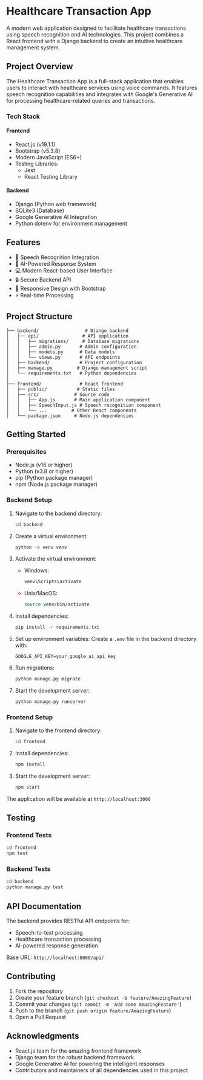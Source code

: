 # Healthcare Transaction App

A modern web application designed to facilitate healthcare transactions using speech recognition and AI technologies. This project combines a React frontend with a Django backend to create an intuitive healthcare management system.

## Project Overview

The Healthcare Transaction App is a full-stack application that enables users to interact with healthcare services using voice commands. It features speech recognition capabilities and integrates with Google's Generative AI for processing healthcare-related queries and transactions.

### Tech Stack

#### Frontend
- React.js (v19.1.1)
- Bootstrap (v5.3.8)
- Modern JavaScript (ES6+)
- Testing Libraries:
  - Jest
  - React Testing Library

#### Backend
- Django (Python web framework)
- SQLite3 (Database)
- Google Generative AI Integration
- Python dotenv for environment management

## Features

- 🎤 Speech Recognition Integration
- 🤖 AI-Powered Response System
- 💻 Modern React-based User Interface
- 🔒 Secure Backend API
- 📱 Responsive Design with Bootstrap
- ⚡ Real-time Processing

## Project Structure

```
├── backend/                 # Django backend
│   ├── api/                # API application
│   │   ├── migrations/     # Database migrations
│   │   ├── admin.py       # Admin configuration
│   │   ├── models.py      # Data models
│   │   └── views.py       # API endpoints
│   ├── backend/           # Project configuration
│   ├── manage.py         # Django management script
│   └── requirements.txt   # Python dependencies
│
├── frontend/              # React frontend
│   ├── public/           # Static files
│   ├── src/             # Source code
│   │   ├── App.js       # Main application component
│   │   ├── SpeechInput.js # Speech recognition component
│   │   └── ...         # Other React components
│   └── package.json     # Node.js dependencies
```

## Getting Started

### Prerequisites

- Node.js (v16 or higher)
- Python (v3.8 or higher)
- pip (Python package manager)
- npm (Node.js package manager)

### Backend Setup

1. Navigate to the backend directory:
   ```bash
   cd backend
   ```

2. Create a virtual environment:
   ```bash
   python -m venv venv
   ```

3. Activate the virtual environment:
   - Windows:
     ```bash
     venv\Scripts\activate
     ```
   - Unix/MacOS:
     ```bash
     source venv/bin/activate
     ```

4. Install dependencies:
   ```bash
   pip install -r requirements.txt
   ```

5. Set up environment variables:
   Create a `.env` file in the backend directory with:
   ```
   GOOGLE_API_KEY=your_google_ai_api_key
   ```

6. Run migrations:
   ```bash
   python manage.py migrate
   ```

7. Start the development server:
   ```bash
   python manage.py runserver
   ```

### Frontend Setup

1. Navigate to the frontend directory:
   ```bash
   cd frontend
   ```

2. Install dependencies:
   ```bash
   npm install
   ```

3. Start the development server:
   ```bash
   npm start
   ```

The application will be available at `http://localhost:3000`

## Testing

### Frontend Tests
```bash
cd frontend
npm test
```

### Backend Tests
```bash
cd backend
python manage.py test
```

## API Documentation

The backend provides RESTful API endpoints for:
- Speech-to-text processing
- Healthcare transaction processing
- AI-powered response generation

Base URL: `http://localhost:8000/api/`

## Contributing

1. Fork the repository
2. Create your feature branch (`git checkout -b feature/AmazingFeature`)
3. Commit your changes (`git commit -m 'Add some AmazingFeature'`)
4. Push to the branch (`git push origin feature/AmazingFeature`)
5. Open a Pull Request

## Acknowledgments

- React.js team for the amazing frontend framework
- Django team for the robust backend framework
- Google Generative AI for powering the intelligent responses
- Contributors and maintainers of all dependencies used in this project

